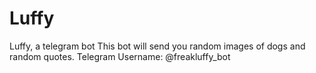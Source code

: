 # Luffy
Luffy, a telegram bot
This bot will send you random images of dogs and random quotes.
Telegram Username: @freakluffy_bot

